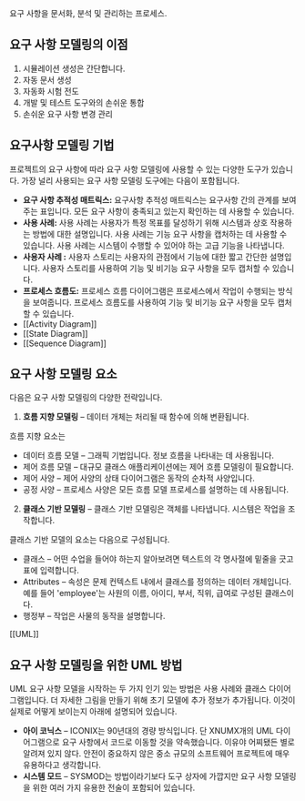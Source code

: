 요구 사항을 문서화, 분석 및 관리하는 프로세스.

## **요구 사항 모델링의 이점**

1. 시뮬레이션 생성은 간단합니다.
2. 자동 문서 생성
3. 자동화 시험 전도
4. 개발 및 테스트 도구와의 손쉬운 통합
5. 손쉬운 요구 사항 변경 관리

## **요구사항 모델링 기법**

프로젝트의 요구 사항에 따라 요구 사항 모델링에 사용할 수 있는 다양한 도구가 있습니다. 가장 널리 사용되는 요구 사항 모델링 도구에는 다음이 포함됩니다.

- **요구 사항 추적성 매트릭스:** 요구사항 추적성 매트릭스는 요구사항 간의 관계를 보여주는 표입니다. 모든 요구 사항이 충족되고 있는지 확인하는 데 사용할 수 있습니다.
- **사용 사례:** 사용 사례는 사용자가 특정 목표를 달성하기 위해 시스템과 상호 작용하는 방법에 대한 설명입니다. 사용 사례는 기능 요구 사항을 캡처하는 데 사용할 수 있습니다. 사용 사례는 시스템이 수행할 수 있어야 하는 고급 기능을 나타냅니다.
- **사용자 사례 :** 사용자 스토리는 사용자의 관점에서 기능에 대한 짧고 간단한 설명입니다. 사용자 스토리를 사용하여 기능 및 비기능 요구 사항을 모두 캡처할 수 있습니다.
- **프로세스 흐름도:** 프로세스 흐름 다이어그램은 프로세스에서 작업이 수행되는 방식을 보여줍니다. 프로세스 흐름도를 사용하여 기능 및 비기능 요구 사항을 모두 캡처할 수 있습니다.
- [[Activity Diagram]]
- [[State Diagram]]
- [[Sequence Diagram]]

## **요구 사항 모델링 요소**

다음은 요구 사항 모델링의 다양한 전략입니다.

1. **흐름 지향 모델링** – 데이터 개체는 처리될 때 함수에 의해 변환됩니다.

흐름 지향 요소는

- 데이터 흐름 모델 – 그래픽 기법입니다. 정보 흐름을 나타내는 데 사용됩니다.
- 제어 흐름 모델 – 대규모 클래스 애플리케이션에는 제어 흐름 모델링이 필요합니다.
- 제어 사양 – 제어 사양의 상태 다이어그램은 동작의 순차적 사양입니다.
- 공정 사양 – 프로세스 사양은 모든 흐름 모델 프로세스를 설명하는 데 사용됩니다.

2. **클래스 기반 모델링** – 클래스 기반 모델링은 객체를 나타냅니다. 시스템은 작업을 조작합니다.

클래스 기반 모델의 요소는 다음으로 구성됩니다.

- 클래스 – 어떤 수업을 들어야 하는지 알아보려면 텍스트의 각 명사절에 밑줄을 긋고 표에 입력합니다.
- Attributes – 속성은 문제 컨텍스트 내에서 클래스를 정의하는 데이터 개체입니다. 예를 들어 'employee'는 사원의 이름, 아이디, 부서, 직위, 급여로 구성된 클래스이다.
- 행정부 – 작업은 사물의 동작을 설명합니다.

[[UML]]

## **요구 사항 모델링을 위한 UML 방법**

UML 요구 사항 모델을 시작하는 두 가지 인기 있는 방법은 사용 사례와 클래스 다이어그램입니다. 더 자세한 그림을 만들기 위해 초기 모델에 추가 정보가 추가됩니다. 이것이 실제로 어떻게 보이는지 아래에 설명되어 있습니다.

- **아이 코닉스** – ICONIX는 90년대의 경량 방식입니다. 단 XNUMX개의 UML 다이어그램으로 요구 사항에서 코드로 이동할 것을 약속했습니다. 이유야 어찌됐든 별로 알려져 있지 않다. 안전이 중요하지 않은 중소 규모의 소프트웨어 프로젝트에 매우 유용하다고 생각합니다.
- **시스템 모드** – SYSMOD는 방법이라기보다 도구 상자에 가깝지만 요구 사항 모델링을 위한 여러 가지 유용한 전술이 포함되어 있습니다.